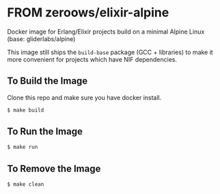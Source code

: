 # FROM zeroows/elixir-alpine

Docker image for Erlang/Elixir projects build on a minimal Alpine Linux (base: gliderlabs/alpine)

This image still ships the `build-base` package (GCC + libraries) to make it more convenient for projects which have NIF dependencies.


## To Build the Image
Clone this repo and make sure you have docker install.
```sh
$ make build
```
## To Run the Image
```sh
$ make run
```
## To Remove the Image
```sh
$ make clean
```

